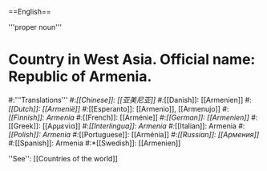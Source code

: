 ==English==

'''proper noun'''

# Country in West Asia. Official name: Republic of Armenia.
#:'''Translations'''
#:*[[Chinese]]: [[亚美尼亚]]
#:*[[Danish]]: [[Armenien]]
#:*[[Dutch]]: [[Armenië]]
#:*[[Esperanto]]: [[Armenio]], [[Armenujo]]
#:*[[Finnish]]: Armenia
#:*[[French]]: [[Arménie]]
#:*[[German]]: [[Armenien]]
#:*[[Greek]]: [[Αρμενία]]
#:*[[Interlingua]]: Armenia
#:*[[Italian]]: Armenia
#:*[[Polish]]: Armenia
#:*[[Portuguese]]: [[Arménia]]
#:*[[Russian]]: [[Армения]]
#:*[[Spanish]]: Armenia
#:*[[Swedish]]: [[Armenien]]

''See'': [[Countries of the world]]